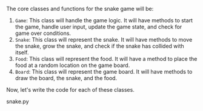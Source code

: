 The core classes and functions for the snake game will be:

1. `Game`: This class will handle the game logic. It will have methods to start the game, handle user input, update the game state, and check for game over conditions.
2. `Snake`: This class will represent the snake. It will have methods to move the snake, grow the snake, and check if the snake has collided with itself.
3. `Food`: This class will represent the food. It will have a method to place the food at a random location on the game board.
4. `Board`: This class will represent the game board. It will have methods to draw the board, the snake, and the food.

Now, let's write the code for each of these classes.

snake.py
